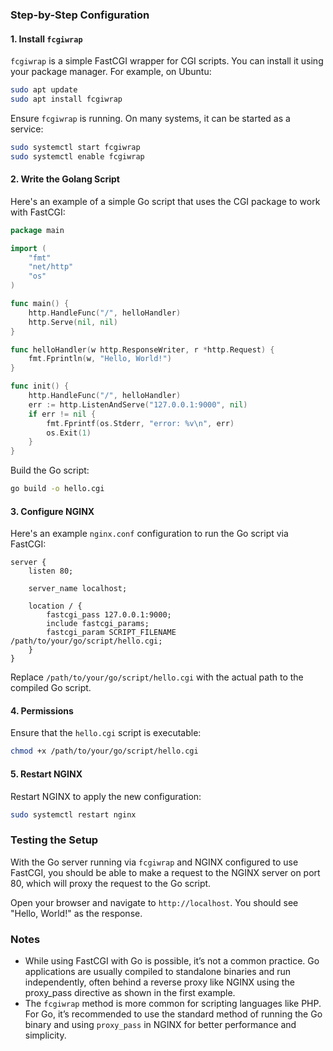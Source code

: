 ### Step-by-Step Configuration

#### 1. Install `fcgiwrap`

`fcgiwrap` is a simple FastCGI wrapper for CGI scripts. You can install it using your package manager. For example, on Ubuntu:

```sh
sudo apt update
sudo apt install fcgiwrap
```

Ensure `fcgiwrap` is running. On many systems, it can be started as a service:

```sh
sudo systemctl start fcgiwrap
sudo systemctl enable fcgiwrap
```

#### 2. Write the Golang Script

Here's an example of a simple Go script that uses the CGI package to work with FastCGI:

```go
package main

import (
    "fmt"
    "net/http"
    "os"
)

func main() {
    http.HandleFunc("/", helloHandler)
    http.Serve(nil, nil)
}

func helloHandler(w http.ResponseWriter, r *http.Request) {
    fmt.Fprintln(w, "Hello, World!")
}

func init() {
    http.HandleFunc("/", helloHandler)
    err := http.ListenAndServe("127.0.0.1:9000", nil)
    if err != nil {
        fmt.Fprintf(os.Stderr, "error: %v\n", err)
        os.Exit(1)
    }
}
```

Build the Go script:

```sh
go build -o hello.cgi
```

#### 3. Configure NGINX

Here's an example `nginx.conf` configuration to run the Go script via FastCGI:

```nginx
server {
    listen 80;

    server_name localhost;

    location / {
        fastcgi_pass 127.0.0.1:9000;
        include fastcgi_params;
        fastcgi_param SCRIPT_FILENAME /path/to/your/go/script/hello.cgi;
    }
}
```

Replace `/path/to/your/go/script/hello.cgi` with the actual path to the compiled Go script.

#### 4. Permissions

Ensure that the `hello.cgi` script is executable:

```sh
chmod +x /path/to/your/go/script/hello.cgi
```

#### 5. Restart NGINX

Restart NGINX to apply the new configuration:

```sh
sudo systemctl restart nginx
```

### Testing the Setup

With the Go server running via `fcgiwrap` and NGINX configured to use FastCGI, you should be able to make a request to the NGINX server on port 80, which will proxy the request to the Go script.

Open your browser and navigate to `http://localhost`. You should see "Hello, World!" as the response.

### Notes

- While using FastCGI with Go is possible, it’s not a common practice. Go applications are usually compiled to standalone binaries and run independently, often behind a reverse proxy like NGINX using the proxy_pass directive as shown in the first example.
- The `fcgiwrap` method is more common for scripting languages like PHP. For Go, it’s recommended to use the standard method of running the Go binary and using `proxy_pass` in NGINX for better performance and simplicity.